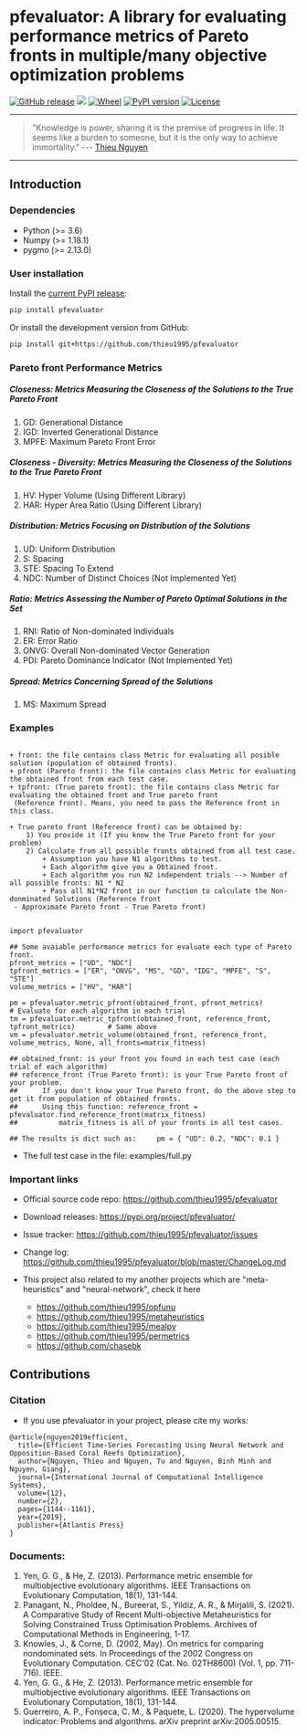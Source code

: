 # pfevaluator: A library for evaluating performance metrics of Pareto fronts in multiple/many objective optimization problems

[![GitHub release](https://img.shields.io/badge/release-1.1.0-yellow.svg)]()
[![](https://img.shields.io/badge/python-3.7+-orange.svg)](https://www.python.org/downloads/release/python-370/)
[![Wheel](https://img.shields.io/pypi/wheel/gensim.svg)](https://pypi.python.org/pypi/pfevaluator) 
[![PyPI version](https://badge.fury.io/py/permetrics.svg)](https://badge.fury.io/py/pfevaluator)
[![License](https://img.shields.io/badge/License-Apache%202.0-blue.svg)](https://opensource.org/licenses/Apache-2.0)


---
> "Knowledge is power, sharing it is the premise of progress in life. It seems like a burden to someone, but it is the only way to achieve immortality."
>  --- [Thieu Nguyen](https://www.researchgate.net/profile/Thieu_Nguyen6)
---

## Introduction


### Dependencies
* Python (>= 3.6)
* Numpy (>= 1.18.1)
* pygmo (>= 2.13.0) 

### User installation
Install the [current PyPI release](https://pypi.python.org/pypi/pfevaluator):
```bash
pip install pfevaluator     
```

Or install the development version from GitHub:
```bash
pip install git+https://github.com/thieu1995/pfevaluator
```

### Pareto front Performance Metrics

##### Closeness: Metrics Measuring the Closeness of the Solutions to the True Pareto Front
1. GD: Generational Distance
2. IGD: Inverted Generational Distance
3. MPFE: Maximum Pareto Front Error

##### Closeness - Diversity: Metrics Measuring the Closeness of the Solutions to the True Pareto Front
1. HV: Hyper Volume (Using Different Library)
2. HAR: Hyper Area Ratio (Using Different Library)

##### Distribution: Metrics Focusing on Distribution of the Solutions
1. UD: Uniform Distribution
2. S: Spacing
3. STE: Spacing To Extend
4. NDC: Number of Distinct Choices (Not Implemented Yet)

##### Ratio: Metrics Assessing the Number of Pareto Optimal Solutions in the Set
1. RNI: Ratio of Non-dominated Individuals
2. ER: Error Ratio
3. ONVG: Overall Non-dominated Vector Generation
4. PDI: Pareto Dominance Indicator (Not Implemented Yet)

##### Spread: Metrics Concerning Spread of the Solutions
1. MS: Maximum Spread 


### Examples
```code 

+ front: the file contains class Metric for evaluating all posible solution (population of obtained fronts).
+ pfront (Pareto front): the file contains class Metric for evaluating the obtained front from each test case.
+ tpfront: (True pareto front): the file contains class Metric for evaluating the obtained front and True pareto front
 (Reference front). Means, you need to pass the Reference front in this class.

+ True pareto front (Reference front) can be obtained by:
    1) You provide it (If you know the True Pareto front for your problem)
    2) Calculate from all possible fronts obtained from all test case.
        + Assumption you have N1 algorithms to test. 
        + Each algorithm give you a Obtained front. 
        + Each algorithm you run N2 independent trials --> Number of all possible fronts: N1 * N2 
        + Pass all N1*N2 front in our function to calculate the Non-donminated Solutions (Reference front
 - Approximate Pareto front - True Pareto front)


import pfevaluator

## Some avaiable performance metrics for evaluate each type of Pareto front.
pfront_metrics = ["UD", "NDC"]
tpfront_metrics = ["ER", "ONVG", "MS", "GD", "IDG", "MPFE", "S", "STE"]
volume_metrics = ["HV", "HAR"]

pm = pfevaluator.metric_pfront(obtained_front, pfront_metrics)              # Evaluate for each algorithm in each trial
tm = pfevaluator.metric_tpfront(obtained_front, reference_front, tpfront_metrics)        # Same above
vm = pfevaluator.metric_volume(obtained_front, reference_front, volume_metrics, None, all_fronts=matrix_fitness)

## obtained_front: is your front you found in each test case (each trial of each algorithm)
## reference_front (True Pareto front): is your True Pareto front of your problem.
##      If you don't know your True Pareto front, do the above step to get it from population of obtained fronts.
##      Using this function: reference_front = pfevaluator.find_reference_front(matrix_fitness)
##          matrix_fitness is all of your fronts in all test cases.

## The results is dict such as:     pm = { "UD": 0.2, "NDC": 0.1 } 

```

* The full test case in the file: examples/full.py


### Important links

* Official source code repo: https://github.com/thieu1995/pfevaluator
* Download releases: https://pypi.org/project/pfevaluator/
* Issue tracker: https://github.com/thieu1995/pfevaluator/issues
* Change log: https://github.com/thieu1995/pfevaluator/blob/master/ChangeLog.md

* This project also related to my another projects which are "meta-heuristics" and "neural-network", check it here
    * https://github.com/thieu1995/opfunu
    * https://github.com/thieu1995/metaheuristics
    * https://github.com/thieu1995/mealpy
    * https://github.com/thieu1995/permetrics
    * https://github.com/chasebk
   
## Contributions 

### Citation
+ If you use pfevaluator in your project, please cite my works: 
```code 
@article{nguyen2019efficient,
  title={Efficient Time-Series Forecasting Using Neural Network and Opposition-Based Coral Reefs Optimization},
  author={Nguyen, Thieu and Nguyen, Tu and Nguyen, Binh Minh and Nguyen, Giang},
  journal={International Journal of Computational Intelligence Systems},
  volume={12},
  number={2},
  pages={1144--1161},
  year={2019},
  publisher={Atlantis Press}
}
```

### Documents:

1. Yen, G. G., & He, Z. (2013). Performance metric ensemble for multiobjective evolutionary algorithms. IEEE Transactions on Evolutionary Computation, 18(1), 131-144.
2. Panagant, N., Pholdee, N., Bureerat, S., Yildiz, A. R., & Mirjalili, S. (2021). A Comparative Study of Recent Multi-objective Metaheuristics for Solving Constrained Truss Optimisation Problems. Archives of Computational Methods in Engineering, 1-17.
3. Knowles, J., & Corne, D. (2002, May). On metrics for comparing nondominated sets. In Proceedings of the 2002 Congress on Evolutionary Computation. CEC'02 (Cat. No. 02TH8600) (Vol. 1, pp. 711-716). IEEE.
4. Yen, G. G., & He, Z. (2013). Performance metric ensemble for multiobjective evolutionary algorithms. IEEE Transactions on Evolutionary Computation, 18(1), 131-144.
5. Guerreiro, A. P., Fonseca, C. M., & Paquete, L. (2020). The hypervolume indicator: Problems and algorithms. arXiv preprint arXiv:2005.00515.



